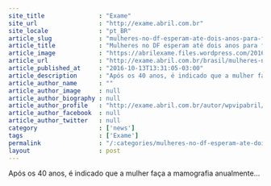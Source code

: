 ```yaml
---
site_title               : "Exame"
site_url                 : "http://exame.abril.com.br"
site_locale              : "pt_BR"
article_slug             : "mulheres-no-df-esperam-ate-dois-anos-para-fazer-mamografia"
article_title            : "Mulheres no DF esperam até dois anos para fazer mamografia"
article_image            : "https://abrilexame.files.wordpress.com/2016/10/size_960_16_9_mulher-mamografia.jpg?quality=70&strip=all&w=960"
article_url              : "http://exame.abril.com.br/brasil/mulheres-no-df-esperam-ate-dois-anos-para-fazer-mamografia/"
article_published_at     : "2016-10-13T13:31:05-03:00"
article_description      : "Após os 40 anos, é indicado que a mulher faça a mamografia anualmente..."
article_author_name      : ""
article_author_image     : null
article_author_biography : null
article_author_profile   : "http://exame.abril.com.br/autor/wpvipabril/"
article_author_facebook  : null
article_author_twitter   : null
category                 : ['news']
tags                     : ['Exame']
permalink                : "/:categories/mulheres-no-df-esperam-ate-dois-anos-para-fazer-mamografia/"
layout                   : post
---
```


Após os 40 anos, é indicado que a mulher faça a mamografia anualmente...
